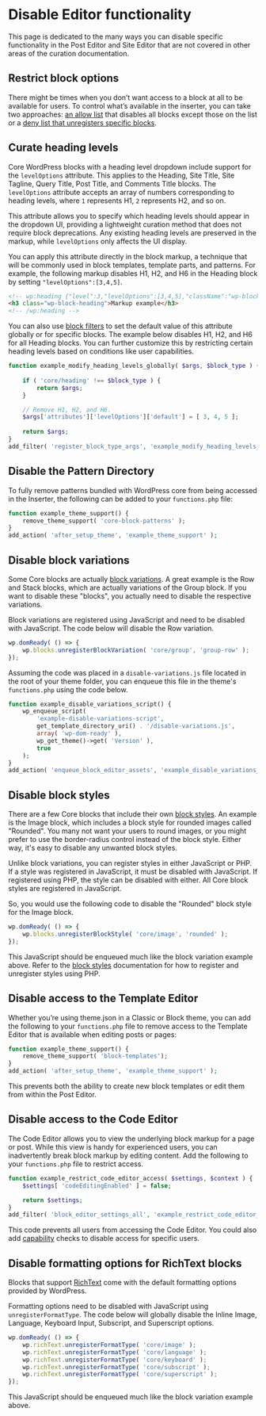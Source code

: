 # Disable Editor functionality

This page is dedicated to the many ways you can disable specific functionality in the Post Editor and Site Editor that are not covered in other areas of the curation documentation.

## Restrict block options

There might be times when you don’t want access to a block at all to be available for users. To control what’s available in the inserter, you can take two approaches: [an allow list](/docs/reference-guides/filters/block-filters.md#using-an-allow-list) that disables all blocks except those on the list or a [deny list that unregisters specific blocks](/docs/reference-guides/filters/block-filters.md#using-a-deny-list).

## Curate heading levels

Core WordPress blocks with a heading level dropdown include support for the `levelOptions` attribute. This applies to the Heading, Site Title, Site Tagline, Query Title, Post Title, and Comments Title blocks. The `levelOptions` attribute accepts an array of numbers corresponding to heading levels, where `1` represents H1, `2` represents H2, and so on.

This attribute allows you to specify which heading levels should appear in the dropdown UI, providing a lightweight curation method that does not require block deprecations. Any existing heading levels are preserved in the markup, while `levelOptions` only affects the UI display.

You can apply this attribute directly in the block markup, a technique that will be commonly used in block templates, template parts, and patterns. For example, the following markup disables H1, H2, and H6 in the Heading block by setting `"levelOptions":[3,4,5]`.

```html
<!-- wp:heading {"level":3,"levelOptions":[3,4,5],"className":"wp-block-heading"} -->
<h3 class="wp-block-heading">Markup example</h3>
<!-- /wp:heading -->
```

You can also use [block filters](/docs/reference-guides/filters/block-filters.md) to set the default value of this attribute globally or for specific blocks. The example below disables H1, H2, and H6 for all Heading blocks. You can further customize this by restricting certain heading levels based on conditions like user capabilities.

```php
function example_modify_heading_levels_globally( $args, $block_type ) {
	
	if ( 'core/heading' !== $block_type ) {
		return $args;
	}

	// Remove H1, H2, and H6.
	$args['attributes']['levelOptions']['default'] = [ 3, 4, 5 ];
	
	return $args;
}
add_filter( 'register_block_type_args', 'example_modify_heading_levels_globally', 10, 2 );
```

## Disable the Pattern Directory

To fully remove patterns bundled with WordPress core from being accessed in the Inserter, the following can be added to your `functions.php` file:

```php
function example_theme_support() {
	remove_theme_support( 'core-block-patterns' );
}
add_action( 'after_setup_theme', 'example_theme_support' );
```

## Disable block variations

Some Core blocks are actually [block variations](https://developer.wordpress.org/block-editor/reference-guides/block-api/block-variations/). A great example is the Row and Stack blocks, which are actually variations of the Group block. If you want to disable these "blocks", you actually need to disable the respective variations.

Block variations are registered using JavaScript and need to be disabled with JavaScript. The code below will disable the Row variation.

```js
wp.domReady( () => {
	wp.blocks.unregisterBlockVariation( 'core/group', 'group-row' );
});
```

Assuming the code was placed in a `disable-variations.js` file located in the root of your theme folder, you can enqueue this file in the theme's `functions.php` using the code below.

```php
function example_disable_variations_script() {
	wp_enqueue_script(
		'example-disable-variations-script',
		get_template_directory_uri() . '/disable-variations.js',
       	array( 'wp-dom-ready' ),
		wp_get_theme()->get( 'Version' ),
		true
	);
}
add_action( 'enqueue_block_editor_assets', 'example_disable_variations_script' );
```

## Disable block styles

There are a few Core blocks that include their own [block styles](https://developer.wordpress.org/block-editor/reference-guides/block-api/block-styles/). An example is the Image block, which includes a block style for rounded images called "Rounded". You many not want your users to round images, or you might prefer to use the border-radius control instead of the block style. Either way, it's easy to disable any unwanted block styles.

Unlike block variations, you can register styles in either JavaScript or PHP. If a style was registered in JavaScript, it must be disabled with JavaScript. If registered using PHP, the style can be disabled with either. All Core block styles are registered in JavaScript.

So, you would use the following code to disable the "Rounded" block style for the Image block.

```js
wp.domReady( () => {
	wp.blocks.unregisterBlockStyle( 'core/image', 'rounded' );
});
```

This JavaScript should be enqueued much like the block variation example above. Refer to the [block styles](https://developer.wordpress.org/block-editor/reference-guides/block-api/block-styles/) documentation for how to register and unregister styles using PHP.

## Disable access to the Template Editor

Whether you’re using theme.json in a Classic or Block theme, you can add the following to your `functions.php` file to remove access to the Template Editor that is available when editing posts or pages:

```php
function example_theme_support() {
	remove_theme_support( 'block-templates');
}
add_action( 'after_setup_theme', 'example_theme_support' );
```

This prevents both the ability to create new block templates or edit them from within the Post Editor.

## Disable access to the Code Editor

The Code Editor allows you to view the underlying block markup for a page or post. While this view is handy for experienced users, you can inadvertently break block markup by editing content. Add the following to your `functions.php` file to restrict access.

```php
function example_restrict_code_editor_access( $settings, $context ) {
    $settings[ 'codeEditingEnabled' ] = false;

	return $settings;
}
add_filter( 'block_editor_settings_all', 'example_restrict_code_editor_access', 10, 2 );
```

This code prevents all users from accessing the Code Editor. You could also add [capability](https://wordpress.org/documentation/article/roles-and-capabilities/) checks to disable access for specific users.

## Disable formatting options for RichText blocks

Blocks that support [RichText](https://developer.wordpress.org/block-editor/reference-guides/richtext/) come with the default formatting options provided by WordPress.

Formatting options need to be disabled with JavaScript using `unregisterFormatType`. The code below will globally disable the Inline Image, Language, Keyboard Input, Subscript, and Superscript options.

```js
wp.domReady( () => {
	wp.richText.unregisterFormatType( 'core/image' );
	wp.richText.unregisterFormatType( 'core/language' );
	wp.richText.unregisterFormatType( 'core/keyboard' );
	wp.richText.unregisterFormatType( 'core/subscript' );
	wp.richText.unregisterFormatType( 'core/superscript' );
});
```

This JavaScript should be enqueued much like the block variation example above.